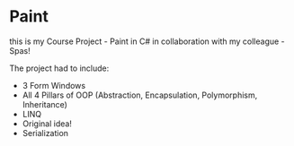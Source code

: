 # Paint
this is my Course Project - Paint in C# in collaboration with my colleague - Spas!

The project had to include:
- 3 Form Windows
- All 4 Pillars of OOP (Abstraction, Encapsulation, Polymorphism, Inheritance)
- LINQ
- Original idea!
- Serialization
